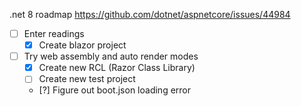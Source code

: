 
.net 8 roadmap https://github.com/dotnet/aspnetcore/issues/44984
- [ ] Enter readings
  - [X] Create blazor project
- [ ] Try web assembly and auto render modes
  - [X] Create new RCL (Razor Class Library)
  - [ ] Create new test project
  - [?] Figure out boot.json loading error